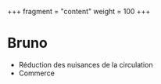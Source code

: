 +++
fragment = "content"
weight = 100
+++


# Bruno
* Réduction des nuisances de la circulation
* Commerce

